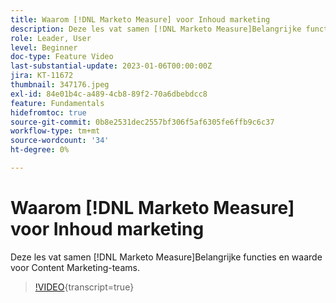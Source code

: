 ```yaml
---
title: Waarom [!DNL Marketo Measure] voor Inhoud marketing
description: Deze les vat samen [!DNL Marketo Measure]Belangrijke functies en waarde voor Content Marketing-teams.
role: Leader, User
level: Beginner
doc-type: Feature Video
last-substantial-update: 2023-01-06T00:00:00Z
jira: KT-11672
thumbnail: 347176.jpeg
exl-id: 84e01b4c-a489-4cb8-89f2-70a6dbebdcc8
feature: Fundamentals
hidefromtoc: true
source-git-commit: 0b8e2531dec2557bf306f5af6305fe6ffb9c6c37
workflow-type: tm+mt
source-wordcount: '34'
ht-degree: 0%

---
```


# Waarom [!DNL Marketo Measure] voor Inhoud marketing

Deze les vat samen [!DNL Marketo Measure]Belangrijke functies en waarde voor Content Marketing-teams.

>[!VIDEO](https://video.tv.adobe.com/v/347176/?learn=on){transcript=true}
